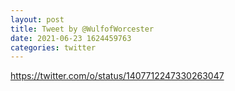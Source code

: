 ```yaml
--- 
layout: post 
title: Tweet by @WulfofWorcester 
date: 2021-06-23 1624459763 
categories: twitter 
--- 
```

https://twitter.com/o/status/1407712247330263047